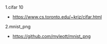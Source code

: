 1.cifar 10
  - https://www.cs.toronto.edu/~kriz/cifar.html
  
2.mnist_png
  - https://github.com/myleott/mnist_png
  
